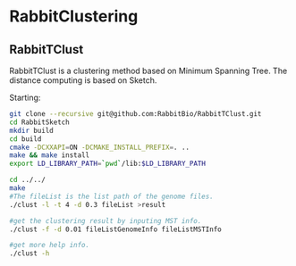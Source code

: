 # RabbitClustering

## RabbitTClust
RabbitTClust is a clustering method based on Minimum Spanning Tree. The distance computing is based on Sketch.

Starting:
```bash
git clone --recursive git@github.com:RabbitBio/RabbitTClust.git
cd RabbitSketch
mkdir build
cd build 
cmake -DCXXAPI=ON -DCMAKE_INSTALL_PREFIX=. ..
make && make install
export LD_LIBRARY_PATH=`pwd`/lib:$LD_LIBRARY_PATH

cd ../../
make 
#The fileList is the list path of the genome files.
./clust -l -t 4 -d 0.3 fileList >result

#get the clustering result by inputing MST info.
./clust -f -d 0.01 fileListGenomeInfo fileListMSTInfo

#get more help info.
./clust -h

```

